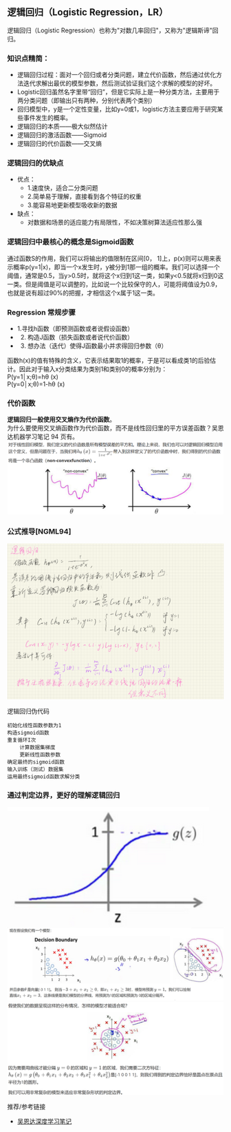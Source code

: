 ﻿## 逻辑回归（Logistic Regression，LR）
逻辑回归（Logistic Regression）也称为"对数几率回归"，又称为"逻辑斯谛"回归。

### 知识点精简：
- 逻辑回归过程：面对一个回归或者分类问题，建立代价函数，然后通过优化方法迭代求解出最优的模型参数，然后测试验证我们这个求解的模型的好坏。
- Logistic回归虽然名字里带“回归”，但是它实际上是一种分类方法，主要用于两分类问题（即输出只有两种，分别代表两个类别）
- 回归模型中，y是一个定性变量，比如y=0或1，logistic方法主要应用于研究某些事件发生的概率。
- 逻辑回归的本质——极大似然估计
- 逻辑回归的激活函数——Sigmoid
- 逻辑回归的代价函数——交叉熵

### 逻辑回归的优缺点
- 优点： 
	- 1.速度快，适合二分类问题 
	- 2.简单易于理解，直接看到各个特征的权重 
	- 3.能容易地更新模型吸收新的数据 
- 缺点： 
	- 对数据和场景的适应能力有局限性，不如决策树算法适应性那么强

### 逻辑回归中最核心的概念是Sigmoid函数
通过函数S的作用，我们可以将输出的值限制在区间[0， 1]上，p(x)则可以用来表示概率p(y=1|x)，即当一个x发生时，y被分到1那一组的概率。我们可以选择一个阈值，通常是0.5，当y>0.5时，就将这个x归到1这一类，如果y<0.5就将x归到0这一类。但是阈值是可以调整的，比如说一个比较保守的人，可能将阈值设为0.9，也就是说有超过90%的把握，才相信这个x属于1这一类。

### Regression 常规步骤
- 1.寻找h函数（即预测函数或者说假设函数）
- 2. 构造J函数（损失函数或者说代价函数）
- 3. 想办法（迭代）使得J函数最小并求得回归参数（θ）

函数h(x)的值有特殊的含义，它表示结果取1的概率，于是可以看成类1的后验估计。因此对于输入x分类结果为类别1和类别0的概率分别为：   
P(y=1│x;θ)=hθ (x)   
P(y=0│x;θ)=1-hθ (x)  

### 代价函数
**逻辑回归一般使用交叉熵作为代价函数**。  
为什么要使用交叉熵函数作为代价函数，而不是线性回归里的平方误差函数？吴恩达机器学习笔记 94 页有。  
![非凸](sources/logist_regression2.PNG)

### 公式推导[NGML94]  
![](sources/logist_regression.PNG)

逻辑回归伪代码
```
初始化线性函数参数为1  
构造sigmoid函数  
重复循环I次  
	计算数据集梯度  
	更新线性函数参数  
确定最终的sigmoid函数  
输入训练（测试）数据集  
运用最终sigmoid函数求解分类  
```

### 通过判定边界，更好的理解逻辑回归
![sigmoid](sources/sigmoid.PNG)  
![model1](sources/h_model1.PNG)  
![model2](sources/h_model2.PNG)  

推荐/参考链接
- [吴恩达深度学习笔记](http://www.ai-start.com/ml2014/html/week3.html#header-n6)







